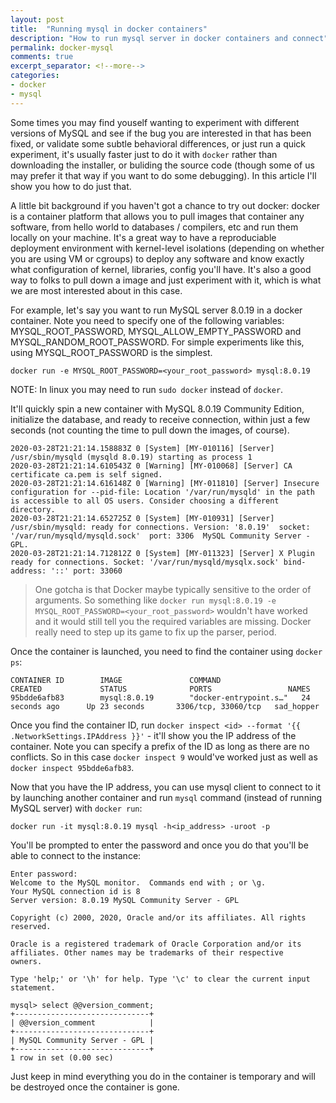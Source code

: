 ```yaml
---
layout: post
title:  "Running mysql in docker containers"
description: "How to run mysql server in docker containers and connect"
permalink: docker-mysql
comments: true
excerpt_separator: <!--more-->
categories:
- docker
- mysql 
---
```


Some times you may find youself wanting to experiment with different versions of MySQL and see if the bug you are interested in that has been fixed, or validate some subtle behavioral differences, or just run a quick experiment, it's usually faster just to do it with `docker` rather than downloading the installer, or buliding the source code (though some of us may prefer it that way if you want to do some debugging). In this article I'll show you how to do just that.

A little bit background if you haven't got a chance to try out docker: docker is a container platform that allows you to pull images that container any software, from hello world to databases / compilers, etc and run them locally on your machine. It's a great way to have a reproduciable deployment environment with kernel-level isolations (depending on whether you are using VM or cgroups) to deploy any software and know exactly what configuration of kernel, libraries, config you'll have. It's also a good way to folks to pull down a image and just experiment with it, which is what we are most interested about in this case.

For example, let's say you want to run MySQL server 8.0.19 in a docker container. Note you need to specify one of the following variables: MYSQL_ROOT_PASSWORD, MYSQL_ALLOW_EMPTY_PASSWORD and MYSQL_RANDOM_ROOT_PASSWORD. For simple experiments like this, using MYSQL_ROOT_PASSWORD is the simplest.

```
docker run -e MYSQL_ROOT_PASSWORD=<your_root_password> mysql:8.0.19
```

NOTE: In linux you may need to run `sudo docker` instead of `docker`.

It'll quickly spin a new container with MySQL 8.0.19 Community Edition, initialize the database, and ready to receive connection, within just a few seconds (not counting the time to pull down the images, of course).

```
2020-03-28T21:21:14.158883Z 0 [System] [MY-010116] [Server] /usr/sbin/mysqld (mysqld 8.0.19) starting as process 1
2020-03-28T21:21:14.610543Z 0 [Warning] [MY-010068] [Server] CA certificate ca.pem is self signed.
2020-03-28T21:21:14.616148Z 0 [Warning] [MY-011810] [Server] Insecure configuration for --pid-file: Location '/var/run/mysqld' in the path is accessible to all OS users. Consider choosing a different directory.
2020-03-28T21:21:14.652725Z 0 [System] [MY-010931] [Server] /usr/sbin/mysqld: ready for connections. Version: '8.0.19'  socket: '/var/run/mysqld/mysqld.sock'  port: 3306  MySQL Community Server - GPL.
2020-03-28T21:21:14.712812Z 0 [System] [MY-011323] [Server] X Plugin ready for connections. Socket: '/var/run/mysqld/mysqlx.sock' bind-address: '::' port: 33060
```

> One gotcha is that Docker maybe typically sensitive to the order of arguments. So something like `docker run mysql:8.0.19 -e MYSQL_ROOT_PASSWORD=<your_root_password>` wouldn't have worked and it would still tell you the required variables are missing. Docker really need to step up its game to fix up the parser, period. 

Once the container is launched, you need to find the container using `docker ps`:

```
CONTAINER ID        IMAGE               COMMAND                  CREATED             STATUS              PORTS                 NAMES
95bdde6afb83        mysql:8.0.19        "docker-entrypoint.s…"   24 seconds ago      Up 23 seconds       3306/tcp, 33060/tcp   sad_hopper
```

Once you find the container ID, run `docker inspect <id> --format '{{ .NetworkSettings.IPAddress }}'` - it'll show you the IP address of the container. Note you can specify a prefix of the ID as long as there are no conflicts. So in this case `docker inspect 9` would've worked just as well as `docker inspect 95bdde6afb83`. 

Now that you have the IP address, you can use mysql client to connect to it by launching another container and run `mysql` command (instead of running MySQL server) with `docker run`:

```
docker run -it mysql:8.0.19 mysql -h<ip_address> -uroot -p
```

You'll be prompted to enter the password and once you do that you'll be able to connect to the instance:

```
Enter password:
Welcome to the MySQL monitor.  Commands end with ; or \g.
Your MySQL connection id is 8
Server version: 8.0.19 MySQL Community Server - GPL

Copyright (c) 2000, 2020, Oracle and/or its affiliates. All rights reserved.

Oracle is a registered trademark of Oracle Corporation and/or its
affiliates. Other names may be trademarks of their respective
owners.

Type 'help;' or '\h' for help. Type '\c' to clear the current input statement.

mysql> select @@version_comment;
+------------------------------+
| @@version_comment            |
+------------------------------+
| MySQL Community Server - GPL |
+------------------------------+
1 row in set (0.00 sec)
```

Just keep in mind everything you do in the container is temporary and will be destroyed once the container is gone.